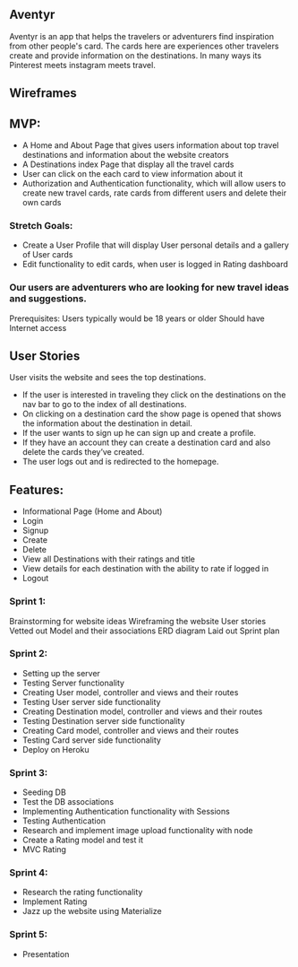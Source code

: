 ## Aventyr

Aventyr is an app that helps the travelers or adventurers find inspiration from other people's card. The cards here are experiences other travelers create and provide information on the destinations. In many ways its Pinterest meets instagram meets travel.

## Wireframes


## MVP:
- A Home and About Page that gives users information about top travel destinations and information about the website creators
- A Destinations index Page that display all the travel cards
- User can click on the each card  to view information about it
- Authorization and Authentication functionality, which will allow users to create new travel cards, rate cards from different users and delete their own cards

### Stretch Goals:
- Create a User Profile that will display User personal details and a gallery of User cards
- Edit functionality to edit cards, when user is logged in
Rating dashboard

### Our users are adventurers who are looking for new travel ideas and suggestions.
Prerequisites:
Users typically would be 18 years or older
Should have Internet access


## User Stories
User visits the website and sees the top destinations.
- If the user is interested in traveling they click on the destinations on the nav bar to go to the index of all destinations.
- On clicking on a destination card the show page is opened that shows the information about the destination in detail.
- If the user wants to sign up he can sign up and create a profile.
- If they have an account they can create a destination card and also delete the cards they’ve created.
- The user logs out and is redirected to the homepage.

## Features:
- Informational Page (Home and About)
- Login
- Signup
- Create
- Delete
- View all Destinations with their ratings and title
- View details for each destination with the ability to rate if logged in
- Logout

### Sprint 1:
Brainstorming for website ideas
Wireframing the website
User stories
Vetted out Model and their associations
ERD diagram
Laid out Sprint plan


### Sprint 2:
- Setting up the server
- Testing Server functionality
- Creating User model, controller and views and their routes
- Testing User server side functionality
- Creating Destination model, controller and views and their routes
- Testing Destination server side functionality
- Creating Card model, controller and views and their routes
- Testing Card server side functionality
- Deploy on Heroku


### Sprint 3:
- Seeding DB
- Test the DB associations
- Implementing Authentication functionality with Sessions
- Testing Authentication
- Research and implement image upload functionality with node
- Create a Rating model and test it
- MVC Rating

### Sprint 4:
- Research the rating functionality
- Implement Rating
- Jazz up the website using Materialize


### Sprint 5:
- Presentation
